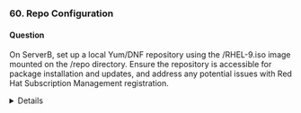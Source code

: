 ### 60. Repo Configuration

#### Question

On ServerB, set up a local Yum/DNF repository using the /RHEL-9.iso image mounted on the /repo directory. Ensure the repository is accessible for package installation and updates, and address any potential issues with Red Hat Subscription Management registration.

<details>

```bash
ssh rhcsaB
sudo -i
```

1. Create the mount point and mount the iso image from /RHEL-9.iso
```
mkdir /repo
mount -o loop /RHEL-9.iso /repo

Alternatively, mount persistantly via /etc/fstab:
echo "/RHEL-9.iso /repo iso9660 loop 0 0" >> /etc/fstab
```


2. Configure the repository:

```bash
    cp -v /repo/media.repo /etc/yum.repos.d/rhel9.repo
    chmod 644 /etc/yum.repos.d/rhel9.repo
    vi /etc/yum.repos.d/rhel9.repo
```

Replace the content with:
```
    [InstallMedia-BaseOS]
    name=RHEL 9 - BaseOS
    metadata_expire=-1
    gpgcheck=0
    enabled=1
    baseurl=file:///repo/BaseOS/
     
    [InstallMedia-AppStream]
    name=RHEL 9 - AppStream
    metadata_expire=-1
    gpgcheck=0
    enabled=1
    baseurl=file:///repo/AppStream/
```


3. Clean metadata and cache:
```bash
dnf clean all
```

4. Address subscription-manager warnings (optional):
```bash
# Optional for cleaning local subscription data
$ subscription-manager clean 
$ sudo vi /etc/yum/pluginconf.d/subscription-manager.conf
Set enabled=0 to suppress warnings if not registered.
```

6. Verify the repository:
$ sudo dnf repolist 

</details>





